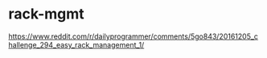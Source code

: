 # rack-mgmt
https://www.reddit.com/r/dailyprogrammer/comments/5go843/20161205_challenge_294_easy_rack_management_1/
